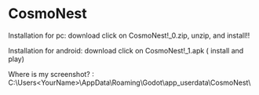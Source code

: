 # CosmoNest

Installation for pc: download click on CosmoNest!_0.zip, unzip, and install!! 


Installation for android: download click on CosmoNest!_1.apk ( install and play)

Where is my screenshot? : C:\Users\<YourName>\AppData\Roaming\Godot\app_userdata\CosmoNest\
